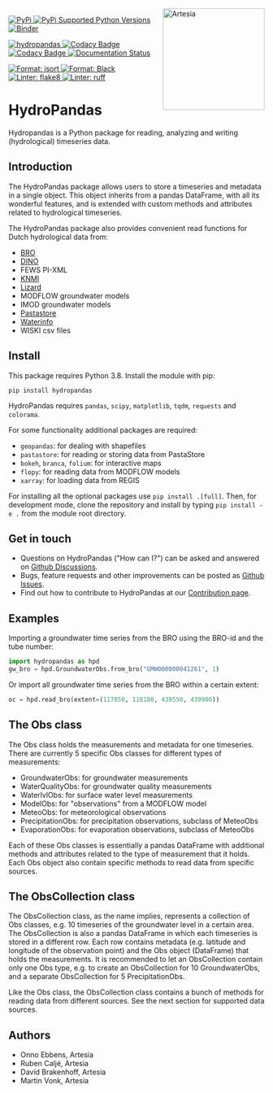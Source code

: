 <img src="/docs/_static/Artesia_logo.jpg" alt="Artesia" width="200" align="right">

[
![PyPi](https://img.shields.io/pypi/v/hydropandas.svg)
](https://pypi.python.org/pypi/hydropandas)
[
![PyPi Supported Python Versions](https://img.shields.io/pypi/pyversions/hydropandas)
](https://pypi.python.org/pypi/hydropandas)
[
![Binder](https://mybinder.org/badge_logo.svg)
](https://mybinder.org/v2/gh/ArtesiaWater/hydropandas/master)

[
![hydropandas](https://github.com/ArtesiaWater/hydropandas/workflows/hydropandas/badge.svg)
](https://github.com/ArtesiaWater/hydropandas/actions?query=workflow%3Ahydropandas)
[
![Codacy Badge](https://app.codacy.com/project/badge/Grade/c1b99f474bdc49b0a47e00e4e9f66c2f)
](https://www.codacy.com/gh/ArtesiaWater/hydropandas/dashboard?utm_source=github.com&utm_medium=referral&utm_content=ArtesiaWater/hydropandas&utm_campaign=Badge_Grade)
[
![Codacy Badge](https://app.codacy.com/project/badge/Coverage/c1b99f474bdc49b0a47e00e4e9f66c2f)
](https://www.codacy.com/gh/ArtesiaWater/hydropandas/dashboard?utm_source=github.com&utm_medium=referral&utm_content=ArtesiaWater/hydropandas&utm_campaign=Badge_Coverage)
[
![Documentation Status](https://readthedocs.org/projects/hydropandas/badge/?version=latest)
](https://hydropandas.readthedocs.io/en/latest/?badge=latest)

[
![Format: isort](https://img.shields.io/badge/imports-isort-ef8336)
](https://pycqa.github.io/isort/index.html)
[
![Format: Black](https://img.shields.io/badge/code_style-black-black)
](https://github.com/psf/black)
[
![Linter: flake8](https://img.shields.io/badge/linter-flake8-yellowgreen)
](https://flake8.pycqa.org/)
[
![Linter: ruff](https://img.shields.io/badge/linter-ruff-red)
](https://github.com/charliermarsh/ruff)

# HydroPandas

Hydropandas is a Python package for reading, analyzing and writing
(hydrological) timeseries data.

## Introduction

The HydroPandas package allows users to store a timeseries and metadata in a
single object. This object inherits from a pandas DataFrame, with all its
wonderful features, and is extended with custom methods and attributes related
to hydrological timeseries.

The HydroPandas package also provides convenient read functions for Dutch hydrological data from:

- [BRO](https://www.broloket.nl)
- [DINO](https://www.dinoloket.nl)
- FEWS PI-XML
- [KNMI](https://www.knmi.nl/kennis-en-datacentrum/achtergrond/data-ophalen-vanuit-een-script)
- [Lizard](https://vitens.lizard.net/)
- MODFLOW groundwater models
- IMOD groundwater models
- [Pastastore](https://github.com/pastas/pastastore)
- [Waterinfo](https://waterinfo.rws.nl/)
- WISKI csv files

## Install

This package requires Python 3.8. Install the module with pip:

`pip install hydropandas`

HydroPandas requires `pandas`, `scipy`, `matplotlib`, `tqdm`, `requests` and `colorama`.

For some functionality additional packages are required:

- `geopandas`: for dealing with shapefiles
- `pastastore`: for reading or storing data from PastaStore
- `bokeh`, `branca`, `folium`: for interactive maps
- `flopy`: for reading data from MODFLOW models
- `xarray`: for loading data from REGIS

For installing all the optional packages use `pip install .[full]`.
Then, for development mode, clone the repository and install by
typing `pip install -e .` from the module root directory.

## Get in touch

- Questions on HydroPandas ("How can I?") can be asked and answered on [Github Discussions](https://github.com/ArtesiaWater/hydropandas/discussions).
- Bugs, feature requests and other improvements can be posted as [Github Issues](https://github.com/ArtesiaWater/hydropandas/issues).
- Find out how to contribute to HydroPandas at our [Contribution page](https://hydropandas.readthedocs.io/en/stable/contribute.html).

## Examples

Importing a groundwater time series from the BRO using the BRO-id and the tube number:

```python
import hydropandas as hpd
gw_bro = hpd.GroundwaterObs.from_bro("GMW000000041261", 1)
```

Or import all groundwater time series from the BRO within a certain extent:

```python
oc = hpd.read_bro(extent=(117850, 118180, 439550, 439900))
```

## The Obs class

The Obs class holds the measurements and metadata for one timeseries. There are
currently 5 specific Obs classes for different types of measurements:

- GroundwaterObs: for groundwater measurements
- WaterQualityObs: for groundwater quality measurements
- WaterlvlObs: for surface water level measurements
- ModelObs: for "observations" from a MODFLOW model
- MeteoObs: for meteorological observations
- PrecipitationObs: for precipitation observations, subclass of MeteoObs
- EvaporationObs: for evaporation observations, subclass of MeteoObs

Each of these Obs classes is essentially a pandas DataFrame with additional
methods and attributes related to the type of measurement that it holds.
Each Obs object also contain specific methods to read data from specific sources.

## The ObsCollection class

The ObsCollection class, as the name implies, represents a collection of Obs
classes, e.g. 10 timeseries of the groundwater level in a certain area. The
ObsCollection is also a pandas DataFrame in which each timeseries is stored
in a different row. Each row contains metadata (e.g. latitude and longitude
of the observation point) and the Obs object (DataFrame) that holds the
measurements. It is recommended to let an ObsCollection contain only one Obs
type, e.g. to create an ObsCollection for 10 GroundwaterObs, and a separate
ObsCollection for 5 PrecipitationObs.

Like the Obs class, the ObsCollection class contains a bunch of methods for
reading data from different sources. See the next section for supported data
sources.

## Authors

- Onno Ebbens, Artesia
- Ruben Caljé, Artesia
- Davíd Brakenhoff, Artesia
- Martin Vonk, Artesia